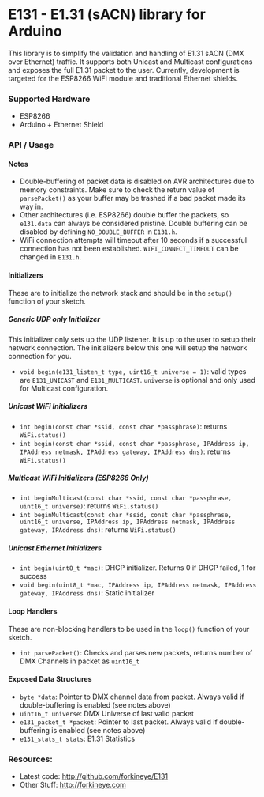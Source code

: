E131 - E1.31 (sACN) library for Arduino
=======================================
This library is to simplify the validation and handling of E1.31 sACN (DMX over Ethernet) traffic.  It supports both Unicast and Multicast configurations and exposes the full E1.31 packet to the user.  Currently, development is targeted for the ESP8266 WiFi module and traditional Ethernet shields.  

### Supported Hardware
- ESP8266
- Arduino + Ethernet Shield

### API / Usage
#### Notes
- Double-buffering of packet data is disabled on AVR architectures due to memory constraints.  Make sure to check the return value of ```parsePacket()``` as your buffer may be trashed if a bad packet made its way in.
- Other architectures (i.e. ESP8266) double buffer the packets, so ```e131.data``` can always be considered pristine.  Double buffering can be disabled by defining ```NO_DOUBLE_BUFFER``` in ```E131.h```.
- WiFi connection attempts will timeout after 10 seconds if a successful connection has not been established.  ```WIFI_CONNECT_TIMEOUT``` can be changed in ```E131.h```.

#### Initializers
These are to initialize the network stack and should be in the ```setup()``` function of your sketch.

##### Generic UDP only Initializer
This initializer only sets up the UDP listener.  It is up to the user to setup their network connection.  The initializers below this one will setup the network connection for you.
- ```void begin(e131_listen_t type, uint16_t universe = 1)```: valid types are ```E131_UNICAST``` and ```E131_MULTICAST```.  ```universe``` is optional and only used for Multicast configuration.

##### Unicast WiFi Initializers
- ```int begin(const char *ssid, const char *passphrase)```: returns ```WiFi.status()```
- ```int begin(const char *ssid, const char *passphrase, IPAddress ip, IPAddress netmask, IPAddress gateway, IPAddress dns)```: returns ```WiFi.status()```

##### Multicast WiFi Initializers (ESP8266 Only)
- ```int beginMulticast(const char *ssid, const char *passphrase, uint16_t universe)```: returns ```WiFi.status()```
- ```int beginMulticast(const char *ssid, const char *passphrase, uint16_t universe, IPAddress ip, IPAddress netmask, IPAddress gateway, IPAddress dns)```: returns ```WiFi.status()```

##### Unicast Ethernet Initializers
- ```int begin(uint8_t *mac)```: DHCP initializer. Returns 0 if DHCP failed, 1 for success
- ```void begin(uint8_t *mac, IPAddress ip, IPAddress netmask, IPAddress gateway, IPAddress dns)```: Static initializer

#### Loop Handlers
These are non-blocking handlers to be used in the ```loop()``` function of your sketch.
- ```int parsePacket()```: Checks and parses new packets, returns number of DMX Channels in packet as ```uint16_t```

#### Exposed Data Structures
- ```byte *data```: Pointer to DMX channel data from packet.  Always valid if double-buffering is enabled (see notes above)
- ```uint16_t universe```: DMX Universe of last valid packet
- ```e131_packet_t *packet```: Pointer to last packet. Always valid if double-buffering is enabled (see notes above)
- ```e131_stats_t stats```: E1.31 Statistics

### Resources:
- Latest code: http://github.com/forkineye/E131
- Other Stuff: http://forkineye.com
